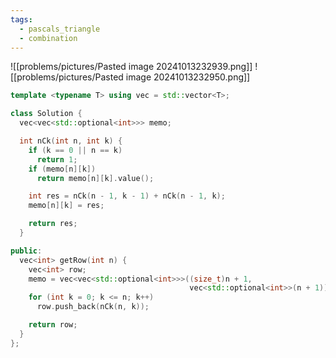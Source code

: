 ```yaml
---
tags:
  - pascals_triangle
  - combination
---
```

![[problems/pictures/Pasted image 20241013232939.png]]
![[problems/pictures/Pasted image 20241013232950.png]]



```c++
template <typename T> using vec = std::vector<T>;

class Solution {
  vec<vec<std::optional<int>>> memo;

  int nCk(int n, int k) {
    if (k == 0 || n == k)
      return 1;
    if (memo[n][k])
      return memo[n][k].value();

    int res = nCk(n - 1, k - 1) + nCk(n - 1, k);
    memo[n][k] = res;

    return res;
  }

public:
  vec<int> getRow(int n) {
    vec<int> row;
    memo = vec<vec<std::optional<int>>>((size_t)n + 1,
                                        vec<std::optional<int>>(n + 1));
    for (int k = 0; k <= n; k++)
      row.push_back(nCk(n, k));

    return row;
  }
};
```
